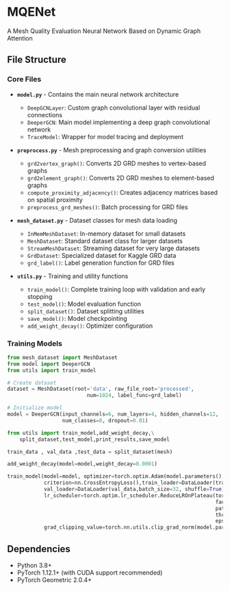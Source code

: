 # MQENet

A Mesh Quality Evaluation Neural Network Based on Dynamic Graph Attention

## File Structure

### Core Files

- **`model.py`** - Contains the main neural network architecture
  - `DeepGCNLayer`: Custom graph convolutional layer with residual connections
  - `DeeperGCN`: Main model implementing a deep graph convolutional network
  - `TraceModel`: Wrapper for model tracing and deployment

- **`preprocess.py`** - Mesh preprocessing and graph conversion utilities
  - `grd2vertex_graph()`: Converts 2D GRD meshes to vertex-based graphs
  - `grd2element_graph()`: Converts 2D GRD meshes to element-based graphs
  - `compute_proximity_adjacency()`: Creates adjacency matrices based on spatial proximity
  - `preprocess_grd_meshes()`: Batch processing for GRD files

- **`mesh_dataset.py`** - Dataset classes for mesh data loading
  - `InMemMeshDataset`: In-memory dataset for small datasets
  - `MeshDataset`: Standard dataset class for larger datasets
  - `StreamMeshDataset`: Streaming dataset for very large datasets
  - `GrdDataset`: Specialized dataset for Kaggle GRD data
  - `grd_label()`: Label generation function for GRD files

- **`utils.py`** - Training and utility functions
  - `train_model()`: Complete training loop with validation and early stopping
  - `test_model()`: Model evaluation function
  - `split_dataset()`: Dataset splitting utilities
  - `save_model()`: Model checkpointing
  - `add_weight_decay()`: Optimizer configuration

### Training Models
```python
from mesh_dataset import MeshDataset
from model import DeeperGCN
from utils import train_model

# Create dataset
dataset = MeshDataset(root='data', raw_file_root='processed', 
                          num=1024, label_func=grd_label)

# Initialize model
model = DeeperGCN(input_channels=6, num_layers=4, hidden_channels=12, 
                  num_classes=8, dropout=0.01)

from utils import train_model,add_weight_decay,\
    split_dataset,test_model,print_results,save_model

train_data , val_data ,test_data = split_dataset(mesh)

add_weight_decay(model=model,weight_decay=0.0001)

train_model(model=model, optimizer=torch.optim.Adam(model.parameters(), lr=0.01,amsgrad=True),
            criterion=nn.CrossEntropyLoss(),train_loader=DataLoader(train_data,batch_size=32, shuffle=True),
            val_loader=DataLoader(val_data,batch_size=32, shuffle=True),epochs=5000,patience=25,writer=writer,
            lr_scheduler=torch.optim.lr_scheduler.ReduceLROnPlateau(torch.optim.Adam(model.parameters()), mode='max',
                                                                    factor=0.1,
                                                                    patience=10, verbose=True, threshold=0.0001,
                                                                    threshold_mode='rel', cooldown=0, min_lr=1e-09,
                                                                    eps=1e-09),
            grad_clipping_value=torch.nn.utils.clip_grad_norm(model.parameters(), 20, norm_type=2))

```

## Dependencies
- Python 3.8+
- PyTorch 1.12.1+ (with CUDA support recommended)
- PyTorch Geometric 2.0.4+










